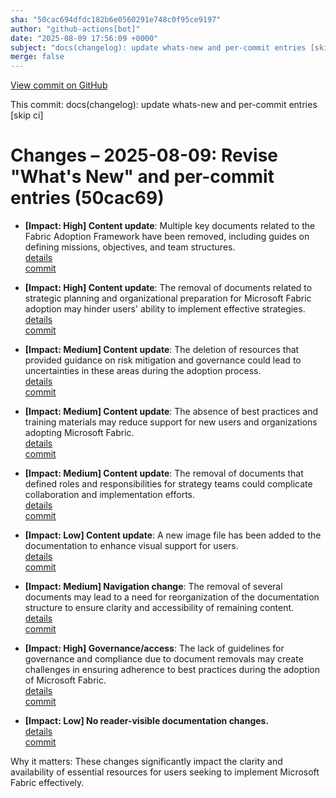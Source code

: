 ```yaml
---
sha: "50cac694dfdc182b6e0560291e748c0f95ce9197"
author: "github-actions[bot]"
date: "2025-08-09 17:56:09 +0000"
subject: "docs(changelog): update whats-new and per-commit entries [skip ci]"
merge: false
---
```


[View commit on GitHub](https://github.com/TheTrustedAdvisor/FabricAdoptionFramework/commit/50cac694dfdc182b6e0560291e748c0f95ce9197)

This commit: docs(changelog): update whats-new and per-commit entries [skip ci]

# Changes – 2025-08-09: Revise "What's New" and per-commit entries (50cac69)

- **[Impact: High] Content update**: Multiple key documents related to the Fabric Adoption Framework have been removed, including guides on defining missions, objectives, and team structures.  
   [details](/docs/about/changes/2025-07-20-99bbd7955c423e1670f1e1e9f3b50a9a79f6860f)  
   [commit](https://github.com/TheTrustedAdvisor/FabricAdoptionFramework/commit/50cac694dfdc182b6e0560291e748c0f95ce9197)

- **[Impact: High] Content update**: The removal of documents related to strategic planning and organizational preparation for Microsoft Fabric adoption may hinder users' ability to implement effective strategies.  
   [details](/docs/about/changes/2025-07-20-515ccf515519e7ca70c93c460dbc92a4c0f0f13c)  
   [commit](https://github.com/TheTrustedAdvisor/FabricAdoptionFramework/commit/50cac694dfdc182b6e0560291e748c0f95ce9197)

- **[Impact: Medium] Content update**: The deletion of resources that provided guidance on risk mitigation and governance could lead to uncertainties in these areas during the adoption process.  
   [details](/docs/about/changes/2025-07-20-4dec936fdb51eb08c978644a8ad5177963c5f0c4)  
   [commit](https://github.com/TheTrustedAdvisor/FabricAdoptionFramework/commit/50cac694dfdc182b6e0560291e748c0f95ce9197)

- **[Impact: Medium] Content update**: The absence of best practices and training materials may reduce support for new users and organizations adopting Microsoft Fabric.  
   [details](/docs/about/changes/2025-07-20-4c00a7565b68830eb2752b72d106795d18c8fa9f)  
   [commit](https://github.com/TheTrustedAdvisor/FabricAdoptionFramework/commit/50cac694dfdc182b6e0560291e748c0f95ce9197)

- **[Impact: Medium] Content update**: The removal of documents that defined roles and responsibilities for strategy teams could complicate collaboration and implementation efforts.  
   [details](/docs/about/changes/2025-07-20-3a2e8c28bcae51d3232571d23607014db5eb87e4)  
   [commit](https://github.com/TheTrustedAdvisor/FabricAdoptionFramework/commit/50cac694dfdc182b6e0560291e748c0f95ce9197)

- **[Impact: Low] Content update**: A new image file has been added to the documentation to enhance visual support for users.  
   [details](/docs/about/changes/2025-07-20-4dec936fdb51eb08c978644a8ad5177963c5f0c4)  
   [commit](https://github.com/TheTrustedAdvisor/FabricAdoptionFramework/commit/50cac694dfdc182b6e0560291e748c0f95ce9197)

- **[Impact: Medium] Navigation change**: The removal of several documents may lead to a need for reorganization of the documentation structure to ensure clarity and accessibility of remaining content.  
   [details](/docs/about/changes/2025-07-20-1a084247ade55ad5ab8db4728082376b22d9906b)  
   [commit](https://github.com/TheTrustedAdvisor/FabricAdoptionFramework/commit/50cac694dfdc182b6e0560291e748c0f95ce9197)

- **[Impact: High] Governance/access**: The lack of guidelines for governance and compliance due to document removals may create challenges in ensuring adherence to best practices during the adoption of Microsoft Fabric.  
   [details](/docs/about/changes/2025-07-20-2a933283b21f46564224ce6736473eb0908e8935)  
   [commit](https://github.com/TheTrustedAdvisor/FabricAdoptionFramework/commit/50cac694dfdc182b6e0560291e748c0f95ce9197)

- **[Impact: Low] No reader-visible documentation changes.**  
   [details](/docs/about/changes/2025-07-20-7cb1b3d537017b25c2ac7f189059520a66903cbd)  
   [commit](https://github.com/TheTrustedAdvisor/FabricAdoptionFramework/commit/50cac694dfdc182b6e0560291e748c0f95ce9197)

Why it matters: These changes significantly impact the clarity and availability of essential resources for users seeking to implement Microsoft Fabric effectively.
